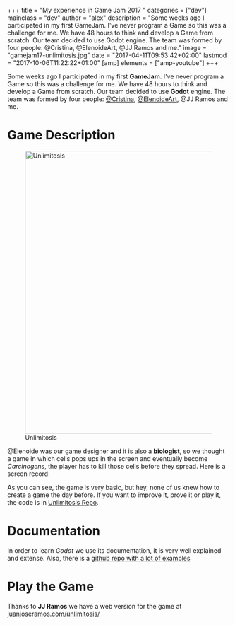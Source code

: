 +++
title = "My experience in Game Jam 2017 "
categories = ["dev"]
mainclass = "dev"
author = "alex"
description = "Some weeks ago I participated in my first GameJam. I've never program a Game so this was a challenge for me. We have 48 hours to think and develop a Game from scratch. Our team decided to use Godot engine. The team was formed by four people: @Cristina, @ElenoideArt, @JJ Ramos and me."
image = "gamejam17-unlimitosis.jpg"
date = "2017-04-11T09:53:42+02:00"
lastmod = "2017-10-06T11:22:22+01:00"
[amp]
    elements = ["amp-youtube"]
+++

Some weeks ago I participated in my first __GameJam__. I've never program a Game so this was a challenge for me. We have 48 hours to think and develop a Game from scratch. Our team decided to use __Godot__ engine. The team was formed by four people: [@Cristina](/en/author/cristina/), <a href="http://elenoideart.deviantart.com/" target="_blank" title="@ElenoideArt">@ElenoideArt</a>, @JJ Ramos and me.

# Game Description

<figure>
        <a href="/img/gamejam17-unlimitosis.jpg">
          <img
            on="tap:lightbox1"
            role="button"
            tabindex="0"
            layout="responsive"
            src="/img/gamejam17-unlimitosis.jpg"
            alt="Unlimitosis"
            title="Unlimitosis"
            sizes="(min-width: 640px) 640px, 100vw"
            width="640"
            height="640">
          </img>
        </a>
        <figcaption>Unlimitosis</figcaption>
</figure>

@Elenoide was our game designer and it is also a __biologist__, so we thought a game in which cells pops ups in the screen and eventually become _Carcinogens_, the player has to kill those cells before they spread. Here is a screen record:

<amp-youtube
    data-videoid="LeyDyRMDmQ4"
    layout="responsive"
    sizes="(min-width: 800px) 800px, 100vw"
    width="800" height="600">
</amp-youtube>

As you can see, the game is very basic, but hey, none of us knew how to create a game the day before. If you want to improve it, prove it or play it, the code is in <a href="https://github.com/elbaulp/GranadaGameJam17" target="_blank" title="Unlimitosis Repo">Unlimitosis Repo</a>.

# Documentation

In order to learn _Godot_ we use its documentation, it is very well explained and extense. Also, there is a <a href="https://github.com/TutorialDoctor/TD-Godot-Games" target="_blank" title="TutorialDoctor">github repo with a lot of examples</a>

# Play the Game

Thanks to __JJ Ramos__ we have a web version for the game at <a href="http://juanjoseramos.com/unlimitosis/" target="_blank" title="http://juanjoseramos.com/unlimitosis/">juanjoseramos.com/unlimitosis/</a>
